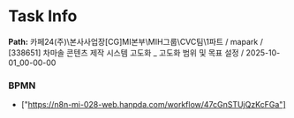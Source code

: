 # Task Info

**Path:** 카페24(주)\본사사업장\[CG]MI본부\MIH그룹\CVC팀\1파트 / mapark / [338651] 차마솔 콘텐츠 제작 시스템 고도화 _ 고도화 범위 및 목표 설정 / 2025-10-01_00-00-00

### BPMN
- ["https://n8n-mi-028-web.hanpda.com/workflow/47cGnSTUjQzKcFGa"]

